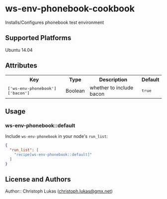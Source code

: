 # ws-env-phonebook-cookbook

Installs/Configures phonebook test environment

## Supported Platforms

Ubuntu 14.04

## Attributes

<table>
  <tr>
    <th>Key</th>
    <th>Type</th>
    <th>Description</th>
    <th>Default</th>
  </tr>
  <tr>
    <td><tt>['ws-env-phonebook']['bacon']</tt></td>
    <td>Boolean</td>
    <td>whether to include bacon</td>
    <td><tt>true</tt></td>
  </tr>
</table>

## Usage

### ws-env-phonebook::default

Include `ws-env-phonebook` in your node's `run_list`:

```json
{
  "run_list": [
    "recipe[ws-env-phonebook::default]"
  ]
}
```

## License and Authors

Author:: Christoph Lukas (<christoph.lukas@gmx.net>)
